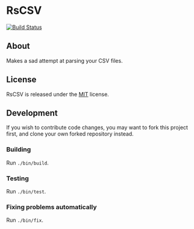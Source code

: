 # RsCSV

[![Build Status](https://travis-ci.org/bartfeenstra/rscsv.svg?branch=master)](https://travis-ci.org/bartfeenstra/rscsv)

## About
Makes a sad attempt at parsing your CSV files.

## License
RsCSV is released under the [MIT](./LICENSE) license.

## Development
If you wish to contribute code changes, you may want to fork this project first, and clone your own forked repository
instead.

### Building
Run `./bin/build`.

### Testing
Run `./bin/test`.

### Fixing problems automatically
Run `./bin/fix`.
